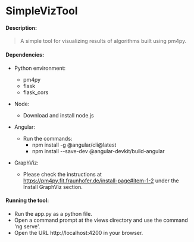 # SimpleVizTool
#### Description:
>A simple tool for visualizing results of algorithms built using pm4py.

#### Dependencies: 
* Python environment:
  * pm4py
  * flask
  * flask_cors

* Node:
  * Download and install node.js
* Angular:
  * Run the commands:
    * npm install -g @angular/cli@latest
	* npm install --save-dev @angular-devkit/build-angular

* GraphViz:
  * Please check the instructions at https://pm4py.fit.fraunhofer.de/install-page#item-1-2 under the Install GraphViz section.

#### Running the tool:
* Run the app.py as a python file.
* Open a command prompt at the views directory and use the command 'ng serve'.
* Open the URL http://localhost:4200 in your browser.

